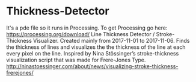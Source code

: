 # Thickness-Detector
It's a pde file so it runs in Processing. To get Processing go here: https://processing.org/download/
Line Thickness Detector / Stroke-Thickness Visualizer. Created mainly from 2017-11-01 to 2017-11-06. Finds the thickness of lines and visualizes the the thickness of the line at each every pixel on the line. Inspired by Nina Stössinger’s stroke-thickness visualization script that was made for Frere-Jones Type. http://ninastoessinger.com/about/news/visualizing-stroke-thickness-frerejones/
